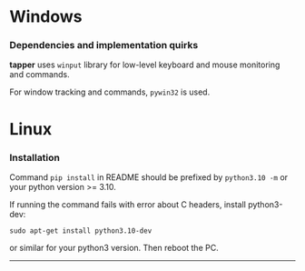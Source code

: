 # Windows

### Dependencies and implementation quirks

**tapper** uses `winput` library for low-level keyboard and mouse monitoring and commands.

For window tracking and commands, `pywin32` is used.


# Linux

### Installation

Command `pip install` in README should be prefixed by `python3.10 -m` or your python version >= 3.10.

If running the command fails with error about C headers, install python3-dev:
```
sudo apt-get install python3.10-dev
```
or similar for your python3 version. Then reboot the PC.

---
